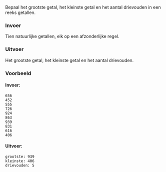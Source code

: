 Bepaal het grootste getal, het kleinste getal en het aantal drievouden in een reeks getallen.

### Invoer

Tien natuurlijke getallen, elk op een afzonderlijke regel.

### Uitvoer

Het grootste getal, het kleinste getal en het aantal drievouden.

### Voorbeeld

#### Invoer:

```
656
452
555
726
924
863
939
831
616
406
```

#### Uitvoer:

```
grootste: 939
kleinste: 406
drievouden: 5
```
